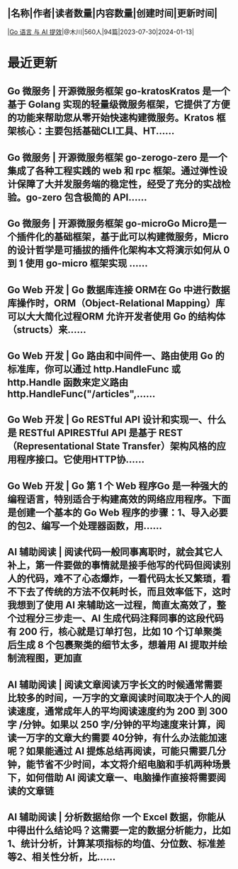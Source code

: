 |名称|作者|读者数量|内容数量|创建时间|更新时间|
---
|[Go 语言 与 AI 提效](https://xiaobot.net/p/golanginterview?refer=0b133df9-27dc-423b-8101-639049001c13)|@木川|560人|94篇|2023-07-30|2024-01-13|

# 最近更新
## Go 微服务 | 开源微服务框架 go-kratosKratos 是一个基于 Golang 实现的轻量级微服务框架，它提供了方便的功能来帮助您从零开始快速构建微服务。Kratos 框架核心：主要包括基础CLI工具、HT......
## Go 微服务 | 开源微服务框架 go-zerogo-zero 是一个集成了各种工程实践的 web 和 rpc 框架。通过弹性设计保障了大并发服务端的稳定性，经受了充分的实战检验。go-zero 包含极简的 API......
## Go 微服务 | 开源微服务框架 go-microGo Micro是一个插件化的基础框架，基于此可以构建微服务，Micro的设计哲学是可插拔的插件化架构本文将演示如何从 0 到 1 使用 go-micro 框架实现 ......
## Go Web 开发 | Go 数据库连接 ORM在 Go 中进行数据库操作时，ORM（Object-Relational Mapping）库可以大大简化过程ORM 允许开发者使用 Go 的结构体（structs）来......
## Go Web 开发 | Go 路由和中间件一、路由使用 Go 的标准库，你可以通过 http.HandleFunc 或 http.Handle 函数来定义路由http.HandleFunc("/articles",......
## Go Web 开发 | Go RESTful API 设计和实现一、什么是 RESTful APIRESTful API 是基于 REST（Representational State Transfer）架构风格的应用程序接口。它使用HTTP协......
## Go Web 开发 | Go 第 1 个 Web 程序Go 是一种强大的编程语言，特别适合于构建高效的网络应用程序。下面是创建一个基本的 Go Web 程序的步骤：1、导入必要的包2、编写一个处理器函数，用......
## AI 辅助阅读 | 阅读代码一般同事离职时，就会其它人补上，第一件要做的事情就是接手他写的代码但阅读别人的代码，难不了心态爆炸，一看代码太长又繁琐，看不下去了传统的方法不仅耗时长，而且效率低下，这时我想到了使用 AI 来辅助这一过程，简直太高效了，整个过程分三步走一、AI 生成代码注释同事的这段代码有 200 行，核心就是订单打包，比如 10 个订单聚类后生成 8 个包裹聚类的细节太多，想着用 AI 提取并绘制流程图，更加直
## AI 辅助阅读 | 阅读文章阅读万字长文的时候通常需要比较多的时间，一万字的文章阅读时间取决于个人的阅读速度，通常成年人的平均阅读速度约为 200 到 300 字 /分钟。如果以 250 字/分钟的平均速度来计算，阅读一万字的文章大约需要 40分钟，有什么办法能加速呢？如果能通过 AI 提炼总结再阅读，可能只需要几分钟，能节省不少时间，本文将介绍电脑和手机两种场景下，如何借助 AI 阅读文章一、电脑操作直接将需要阅读的文章链
## AI 辅助阅读 | 分析数据给你 一个 Excel 数据，你能从中得出什么结论吗？这需要一定的数据分析能力，比如1、统计分析，计算某项指标的均值、分位数、标准差等2、相关性分析，比......

